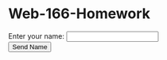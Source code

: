 # Web-166-Homework
<?php
echo 'Hi '. $_POST['fullname'];
?>
<form action="form.php" method="post">
    Enter your name: <input type="text"
                            name="fullname"><br>
    <input type="submit" name="submit"
           value="Send Name">
</form>

